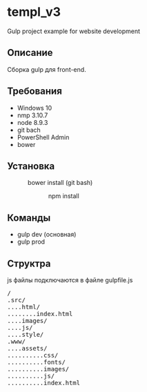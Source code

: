 # templ_v3
<p>Gulp project example for website development
</p>

<h2>Описание </h2>
<p>
Сборка gulp для front-end. 
</p>

<h2>Требования</h2>

<ul>

<li> Windows 10 </li>
<li> nmp 3.10.7 </li>
<li> node 8.9.3 </li>
<li> git bach </li>
<li> PowerShell Admin  </li>
<li> bower</li>

</ul>
<h2>Установка</h2>
<ul>
 <ol> bower install (git bash) <ol>
 <ol> npm   install </ol>
</ul>

<h2> Команды</h2>

<ul>
  <li> gulp dev  (основная) </li>
  <li> gulp prod  </li>
</ul>

<h2>Структра </h2>

<p>
 js файлы подключаются в файле gulpfile.js 
</p>

<pre>
/
.src/
....html/
........index.html
....images/
....js/
....style/
.www/
....assets/
..........css/
..........fonts/
..........images/
..........js/
..........index.html 
<pre>
